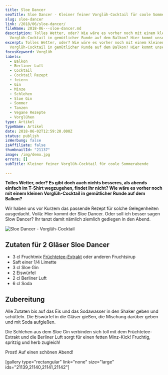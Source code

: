 ```yaml
---
title: Sloe Dancer
seoTitle: Sloe Dancer - Kleiner feiner Vorglüh-Cocktail für coole Sommerabende
slug: sloe-dancer
link: /2018/06/sloe-dancer/
fileName: 2018-06---sloe-dancer.md
description: Tolles Wetter, oder? Wie wäre es vorher noch mit einem kleinen
  Vorglüh-Cocktail in gemütlicher Runde auf dem Balkon? Hier kommt unser Rezept!
excerpt: Tolles Wetter, oder? Wie wäre es vorher noch mit einem kleinen
  Vorglüh-Cocktail in gemütlicher Runde auf dem Balkon? Hier kommt unser Rezept!
focusKeyword: Vorglüh
labels:
  - Balkon
  - Berliner Luft
  - Cocktail
  - Cocktail Rezept
  - feiern
  - Gin
  - Minze
  - Schlehen
  - Sloe Gin
  - Sommer
  - Tanzen
  - Vegane Rezepte
  - Vorglühen
type: Artikel
typeName: Artikel
date: 2018-06-02T12:59:20.000Z
status: publish
isWerbung: false
isAffiliate: false
thumbnailId: "21137"
image: /img/demo.jpg
errors: []
subTitle: Kleiner feiner Vorglüh-Cocktail für coole Sommerabende
  
---
```


**Tolles Wetter, oder? Es gibt doch auch nichts besseres, als abends einfach im
T-Shirt wegzugehen, findet Ihr nicht? Wie wäre es vorher noch mit einem kleinen
Vorglüh-Cocktail in gemütlicher Runde auf dem Balkon?**

Wir haben uns vor Kurzem das passende Rezept für solche Gelegenheiten
ausgedacht. Voilà: Hier kommt der Sloe Dancer. Oder soll ich besser sagen Slow
Dancer? Ihr tanzt damit nämlich ziemlich gediegen in den Abend.

![Sloe Dancer - Vorglüh-Cocktail](http://cardamonchai.com/wp-content/uploads/2018/06/41782985481_7d3681cbd1_z-400x600.jpg)

## Zutaten für 2 Gläser Sloe Dancer

- 3 cl Fruchtmix
  [Früchtetee-Extrakt](/2018/05/bio-eistee-konzentrate-von-teatime-im-test/)
  oder anderen Fruchtsirup
- Saft einer 1/4 Limette
- 3 cl Sloe Gin
- 2 Eiswürfel
- 2 cl Berliner Luft
- 6 cl Soda

## Zubereitung

Alle Zutaten bis auf das Eis und das Sodawasser in den Shaker geben und
schütteln. Die Eiswürfel in die Gläser gießen, die Mischung darüber geben und
mit Soda aufgießen.

Die Schlehen aus dem Sloe Gin verbinden sich toll mit dem Früchtetee-Extrakt und
die Berliner Luft sorgt für einen fetten Minz-Kick! Fruchtig, spritzig und herb
zugleich!

Prost! Auf einen schönen Abend!

[gallery type="rectangular" link="none" size="large"
ids="21139,21140,21141,21142"]

  